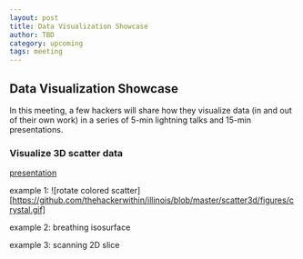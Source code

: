 ```yaml
---
layout: post
title: Data Visualization Showcase
author: TBD
category: upcoming
tags: meeting
---
```



## Data Visualization Showcase

In this meeting, a few hackers will share how they visualize data (in and out of their own work) in a series of 5-min lightning talks and 15-min presentations.

### Visualize 3D scatter data

[presentation][1]

example 1: ![rotate colored scatter][https://github.com/thehackerwithin/illinois/blob/master/scatter3d/figures/crystal.gif]

example 2: breathing isosurface

example 3: scanning 2D slice





[1]: https://github.com/thehackerwithin/illinois/blob/master/scatter3d/scatter3d.pdf
